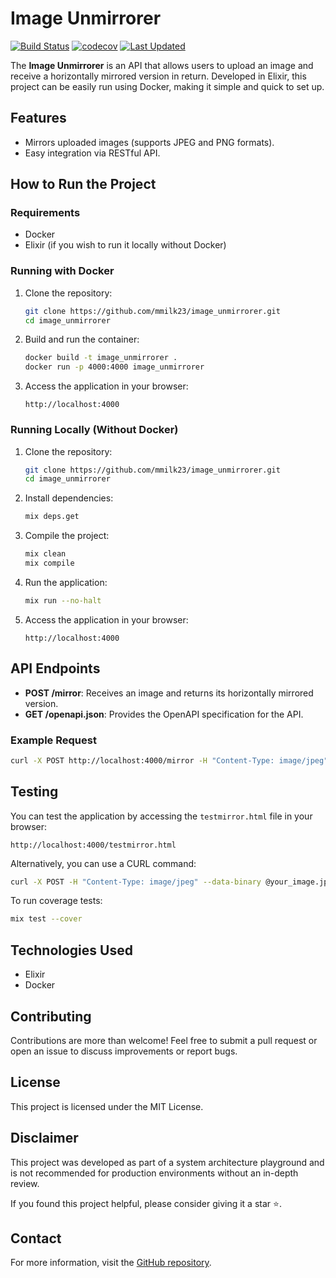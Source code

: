 # Image Unmirrorer

[![Build Status](https://github.com/mmilk23/image_unmirrorer/actions/workflows/elixir.yml/badge.svg)](https://github.com/mmilk23/image_unmirrorer/actions)
[![codecov](https://codecov.io/gh/mmilk23/image_unmirrorer/branch/main/graph/badge.svg)](https://codecov.io/gh/mmilk23/image_unmirrorer)
[![Last Updated](https://img.shields.io/github/last-commit/mmilk23/image_unmirrorer.svg)](https://github.com/mmilk23/image_unmirrorer/commits/main)



The **Image Unmirrorer** is an API that allows users to upload an image and receive a horizontally mirrored version in return. 
Developed in Elixir, this project can be easily run using Docker, making it simple and quick to set up.

## Features
- Mirrors uploaded images (supports JPEG and PNG formats).
- Easy integration via RESTful API.

## How to Run the Project

### Requirements
- Docker
- Elixir (if you wish to run it locally without Docker)

### Running with Docker
1. Clone the repository:
   ```sh
   git clone https://github.com/mmilk23/image_unmirrorer.git
   cd image_unmirrorer
   ```

2. Build and run the container:
   ```sh
   docker build -t image_unmirrorer .
   docker run -p 4000:4000 image_unmirrorer
   ```

3. Access the application in your browser:
   ```
   http://localhost:4000
   ```

### Running Locally (Without Docker)
1. Clone the repository:
   ```sh
   git clone https://github.com/mmilk23/image_unmirrorer.git
   cd image_unmirrorer
   ```

2. Install dependencies:
   ```sh
   mix deps.get
   ```

3. Compile the project:
   ```sh
   mix clean
   mix compile
   ```

4. Run the application:
   ```sh
   mix run --no-halt
   ```

5. Access the application in your browser:
   ```
   http://localhost:4000
   ```

## API Endpoints
- **POST /mirror**: Receives an image and returns its horizontally mirrored version.
- **GET /openapi.json**: Provides the OpenAPI specification for the API.


### Example Request
```sh
curl -X POST http://localhost:4000/mirror -H "Content-Type: image/jpeg" --data-binary @your_image.jpg -o image-mirror.jpg
```

## Testing
You can test the application by accessing the `testmirror.html` file in your browser:
```
http://localhost:4000/testmirror.html
```

Alternatively, you can use a CURL command:
```sh
curl -X POST -H "Content-Type: image/jpeg" --data-binary @your_image.jpg http://localhost:4000/mirror --output image-mirror.jpg
```

To run coverage tests:
```sh
mix test --cover
```

## Technologies Used
- Elixir
- Docker

## Contributing
Contributions are more than welcome! 
Feel free to submit a pull request or open an issue to discuss improvements or report bugs.

## License
This project is licensed under the MIT License.

## Disclaimer
This project was developed as part of a system architecture playground and is not recommended for production environments without an in-depth review.

If you found this project helpful, please consider giving it a star ⭐️.

## Contact
For more information, visit the [GitHub repository](https://github.com/mmilk23/image_unmirrorer).

